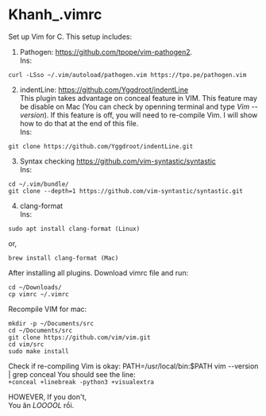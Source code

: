 # Khanh_.vimrc
Set up Vim for C. This setup includes:

1. Pathogen: https://github.com/tpope/vim-pathogen2.  
Ins:  
```mkdir -p ~/.vim/autoload ~/.vim/bundle && \
curl -LSso ~/.vim/autoload/pathogen.vim https://tpo.pe/pathogen.vim 
```
  
2. indentLine: https://github.com/Yggdroot/indentLine   
This plugin takes advantage on conceal feature in VIM. This feature may be disable on Mac (You can check by openning terminal and type *Vim --version*). If this feature is off, you will need to re-compile Vim. I will show how to do that at the end of this file.  
Ins:  
```cd ~/.vim/bundle/   
git clone https://github.com/Yggdroot/indentLine.git 
```
3. Syntax checking https://github.com/vim-syntastic/syntastic  
Ins:
```
cd ~/.vim/bundle/   
git clone --depth=1 https://github.com/vim-syntastic/syntastic.git
```
4. clang-format    
Ins:  
```
sudo apt install clang-format (Linux)
```
or,
```
brew install clang-format (Mac)
```
After installing all plugins. Download vimrc file and run:  
```
cd ~/Downloads/
cp vimrc ~/.vimrc
```

Recompile VIM for mac:  
```
mkdir -p ~/Documents/src    
cd ~/Documents/src    
git clone https://github.com/vim/vim.git   
cd vim/src  
sudo make install  
```
Check if re-compiling Vim is okay:
PATH=/usr/local/bin:$PATH vim --version | grep conceal 
You should see the line:  
<code>+conceal           +linebreak         -python3           +visualextra</code>  

HOWEVER, If you don't,  
You ăn *LOOOOL* rồi.
